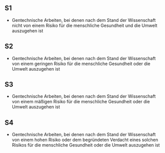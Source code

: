 ## S1
- Gentechnische Arbeiten, bei denen nach dem Stand der Wissenschaft nicht von einem Risiko für die menschliche Gesundheit und die Umwelt auszugehen ist
## S2
- Gentechnische Arbeiten, bei denen nach dem Stand der Wissenschaft von einem geringen Risiko für die menschliche Gesundheit oder die Umwelt auszugehen ist
## S3
- Gentechnische Arbeiten, bei denen nach dem Stand der Wissenschaft von einem mäßigen Risiko für die menschliche Gesundheit oder die Umwelt auszugehen ist
## S4
- Gentechnische Arbeiten, bei denen nach dem Stand der Wissenschaft von einem hohen Risiko oder dem begründeten Verdacht eines solchen Risikos für die menschliche Gesundheit oder die Umwelt auszugehen ist